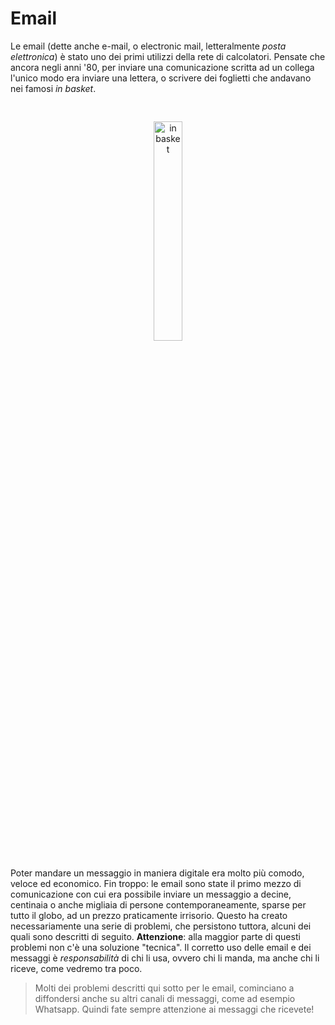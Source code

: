 # Email

Le email (dette anche e-mail, o electronic mail, letteralmente _posta elettronica_) è stato uno dei primi utilizzi della rete di calcolatori. Pensate che ancora negli anni '80, per inviare una comunicazione scritta ad un collega l'unico modo era inviare una lettera, o scrivere dei foglietti che andavano nei famosi _in basket_.

<p align="center">
<img title="in basket" src='./email/in-basket.gif' width='30%' style="padding: 30px 0 10px 0;">
</p>

Poter mandare un messaggio in maniera digitale era molto più comodo, veloce ed economico. Fin troppo: le email sono state il primo mezzo di comunicazione con cui era possibile inviare un messaggio a decine, centinaia o anche migliaia di persone contemporaneamente, sparse per tutto il globo, ad un prezzo praticamente irrisorio. Questo ha creato necessariamente una serie di problemi, che persistono tuttora, alcuni dei quali sono descritti di seguito. **Attenzione**: alla maggior parte di questi problemi non c'è una soluzione "tecnica". Il corretto uso delle email e dei messaggi è _responsabilità_ di chi li usa, ovvero chi li manda, ma anche chi li riceve, come vedremo tra poco.

> Molti dei problemi descritti qui sotto per le email, cominciano a diffondersi anche su altri canali di messaggi, come ad esempio Whatsapp. Quindi fate sempre attenzione ai messaggi che ricevete!
